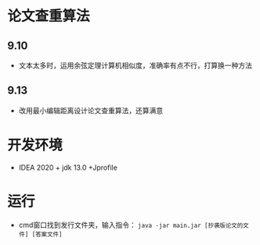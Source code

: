 # 论文查重算法

## 9.10
- 文本太多时，运用余弦定理计算机相似度，准确率有点不行，打算换一种方法
## 9.13
- 改用最小编辑距离设计论文查重算法，还算满意

# 开发环境
- IDEA 2020 + jdk 13.0 +Jprofile
# 运行
- cmd窗口找到发行文件夹，输入指令：
  `java -jar main.jar [抄袭版论文的文件] [答案文件]`
